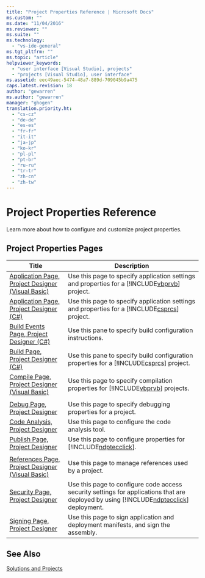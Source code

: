 ```yaml
---
title: "Project Properties Reference | Microsoft Docs"
ms.custom: ""
ms.date: "11/04/2016"
ms.reviewer: ""
ms.suite: ""
ms.technology: 
  - "vs-ide-general"
ms.tgt_pltfrm: ""
ms.topic: "article"
helpviewer_keywords: 
  - "user interface [Visual Studio], projects"
  - "projects [Visual Studio], user interface"
ms.assetid: eec49aec-5474-48a7-889d-709045b9a475
caps.latest.revision: 18
author: "gewarren"
ms.author: "gewarren"
manager: "ghogen"
translation.priority.ht: 
  - "cs-cz"
  - "de-de"
  - "es-es"
  - "fr-fr"
  - "it-it"
  - "ja-jp"
  - "ko-kr"
  - "pl-pl"
  - "pt-br"
  - "ru-ru"
  - "tr-tr"
  - "zh-cn"
  - "zh-tw"
---
```

# Project Properties Reference
Learn more about how to configure and customize project properties.  
  
## Project Properties Pages  
  
|Title|Description|  
|-----------|-----------------|  
|[Application Page, Project Designer (Visual Basic)](../../ide/reference/application-page-project-designer-visual-basic.md)|Use this page to specify application settings and properties for a [!INCLUDE[vbprvb](../../code-quality/includes/vbprvb_md.md)] project.|  
|[Application Page, Project Designer (C#)](../../ide/reference/application-page-project-designer-csharp.md)|Use this page to specify application settings and properties for a [!INCLUDE[csprcs](../../data-tools/includes/csprcs_md.md)] project.|  
|[Build Events Page, Project Designer (C#)](../../ide/reference/build-events-page-project-designer-csharp.md)|Use this pane to specify build configuration instructions.|  
|[Build Page, Project Designer (C#)](../../ide/reference/build-page-project-designer-csharp.md)|Use this pane to specify build configuration properties for a [!INCLUDE[csprcs](../../data-tools/includes/csprcs_md.md)] project.|  
|[Compile Page, Project Designer (Visual Basic)](../../ide/reference/compile-page-project-designer-visual-basic.md)|Use this page to specify compilation properties for [!INCLUDE[vbprvb](../../code-quality/includes/vbprvb_md.md)] projects.|  
|||  
|[Debug Page, Project Designer](../../ide/reference/debug-page-project-designer.md)|Use this page to specify debugging properties for a project.|  
|[Code Analysis, Project Designer](../../ide/reference/code-analysis-project-designer.md)|Use this page to configure the code analysis tool.|  
|[Publish Page, Project Designer](../../ide/reference/publish-page-project-designer.md)|Use this page to configure properties for [!INCLUDE[ndptecclick](../../deployment/includes/ndptecclick_md.md)].|  
|||  
|[References Page, Project Designer (Visual Basic)](../../ide/reference/references-page-project-designer-visual-basic.md)|Use this page to manage references used by a project.|  
|[Security Page, Project Designer](../../ide/reference/security-page-project-designer.md)|Use this page to configure code access security settings for applications that are deployed by using [!INCLUDE[ndptecclick](../../deployment/includes/ndptecclick_md.md)] deployment.|  
|[Signing Page, Project Designer](../../ide/reference/signing-page-project-designer.md)|Use this page to sign application and deployment manifests, and sign the assembly.|  
  
## See Also  
 [Solutions and Projects](../../ide/solutions-and-projects-in-visual-studio.md)
